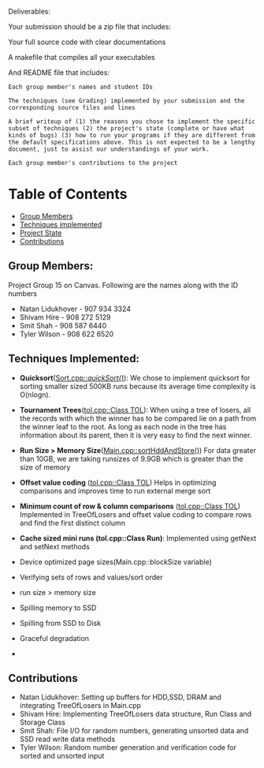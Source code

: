 Deliverables:

Your submission should be a zip file that includes:

Your full source code with clear documentations

A makefile that compiles all your executables

And README file that includes:

    Each group member's names and student IDs

    The techniques (see Grading) implemented by your submission and the corresponding source files and lines

    A brief writeup of (1) the reasons you chose to implement the specific subset of techniques (2) the project's state (complete or have what kinds of bugs) (3) how to run your programs if they are different from the default specifications above. This is not expected to be a lengthy document, just to assist our understandings of your work.

    Each group member's contributions to the project

# Table of Contents

- [Group Members](#group-members)
- [Techniques implemented](#techniques-implemented)
- [Project State](#project-state)
- [Contributions](#contributions)

## Group Members:

Project Group 15 on Canvas. Following are the names along with the ID numbers

- Natan Lidukhover - 907 934 3324
- Shivam Hire - 908 272 5129
- Smit Shah - 908 587 6440
- Tyler Wilson - 908 622 6520

## Techniques Implemented:

- **Quicksort**([Sort.cpp::_quickSort()_](https://github.com/natanlidukhover/CS764-Project/blob/151c72b0719a4629e72e2ad6d5970118f2cb0499/Sort.cpp#L97)):
  We chose to implement quicksort for sorting smaller sized 500KB runs because its average time complexity is O(nlogn).
- **Tournament Trees**([tol.cpp::Class TOL](https://github.com/natanlidukhover/CS764-Project/blob/151c72b0719a4629e72e2ad6d5970118f2cb0499/tol.cpp#L526)):
  When using a tree of losers,
  all the records with which the winner has to be compared lie on a path from the winner leaf to the root. As long as each node in the tree has information about its parent, then it is very easy to find the next winner.
- **Run Size > Memory Size**([Main.cpp::sortHddAndStore()](https://github.com/natanlidukhover/CS764-Project/blob/151c72b0719a4629e72e2ad6d5970118f2cb0499/Main.cpp#L261C1-L262C1)) For data greater than 10GB, we are taking runsizes of 9.9GB which is greater than the size of memory
- **Offset value coding** ([tol.cpp::Class TOL](https://github.com/natanlidukhover/CS764-Project/blob/151c72b0719a4629e72e2ad6d5970118f2cb0499/tol.cpp#L292))
  Helps in optimizing comparisons and improves time to run external merge sort
- **Minimum count of row & column comparisons** ([tol.cpp::Class TOL](https://github.com/natanlidukhover/CS764-Project/blob/151c72b0719a4629e72e2ad6d5970118f2cb0499/tol.cpp#L292))
  Implemented in TreeOfLosers and offset value coding to compare rows and find the first distinct column
- **Cache sized mini runs (tol.cpp::Class Run)**:
  Implemented using getNext and setNext methods
- Device optimized page sizes(Main.cpp::blockSize variable)
- Verifying sets of rows and values/sort order

- run size > memory size
- Spilling memory to SSD
- Spilling from SSD to Disk
- Graceful degradation
-

## Contributions

- Natan Lidukhover: Setting up buffers for HDD,SSD, DRAM and integrating TreeOfLosers in Main.cpp
- Shivam Hire: Implementing TreeOfLosers data structure, Run Class and Storage Class
- Smit Shah: File I/O for random numbers, generating unsorted data and SSD read write data methods
- Tyler Wilson: Random number generation and verification code for sorted and unsorted input

